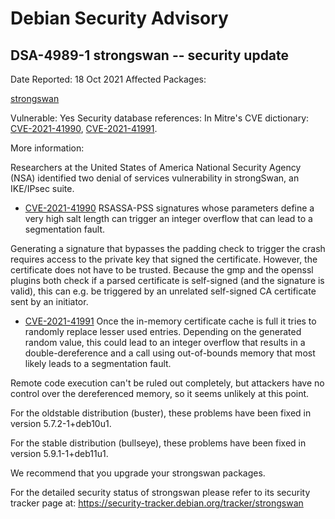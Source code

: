 
Debian Security Advisory
========================


DSA-4989-1 strongswan -- security update
----------------------------------------



Date Reported:
18 Oct 2021
Affected Packages:

[strongswan](https://packages.debian.org/src:strongswan)

Vulnerable:
Yes
Security database references:
In Mitre's CVE dictionary: [CVE-2021-41990](https://security-tracker.debian.org/tracker/CVE-2021-41990), [CVE-2021-41991](https://security-tracker.debian.org/tracker/CVE-2021-41991).  

More information:

Researchers at the United States of America National Security Agency (NSA)
identified two denial of services vulnerability in strongSwan, an IKE/IPsec
suite.


* [CVE-2021-41990](https://security-tracker.debian.org/tracker/CVE-2021-41990)
RSASSA-PSS signatures whose parameters define a very high salt length can
 trigger an integer overflow that can lead to a segmentation fault.


Generating a signature that bypasses the padding check to trigger the crash
 requires access to the private key that signed the certificate. However,
 the certificate does not have to be trusted. Because the gmp and the
 openssl plugins both check if a parsed certificate is self-signed (and the
 signature is valid), this can e.g. be triggered by an unrelated
 self-signed CA certificate sent by an initiator.
* [CVE-2021-41991](https://security-tracker.debian.org/tracker/CVE-2021-41991)
Once the in-memory certificate cache is full it tries to randomly replace
 lesser used entries. Depending on the generated random value, this could
 lead to an integer overflow that results in a double-dereference and a call
 using out-of-bounds memory that most likely leads to a segmentation fault.


Remote code execution can't be ruled out completely, but attackers have no
 control over the dereferenced memory, so it seems unlikely at this point.


For the oldstable distribution (buster), these problems have been fixed
in version 5.7.2-1+deb10u1.


For the stable distribution (bullseye), these problems have been fixed in
version 5.9.1-1+deb11u1.


We recommend that you upgrade your strongswan packages.


For the detailed security status of strongswan please refer to
its security tracker page at:
<https://security-tracker.debian.org/tracker/strongswan>





